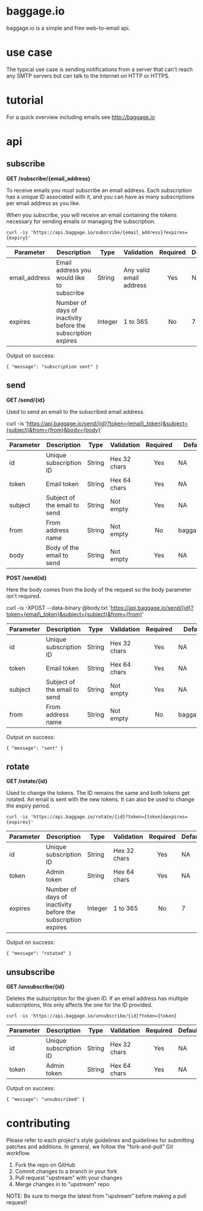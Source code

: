 # baggage.io

baggage.io is a simple and free web-to-email api.

# use case

The typical use case is sending notifications from a server that can't reach any SMTP servers but can talk to the Internet on HTTP or HTTPS.

# tutorial

For a quick overview including emails see http://baggage.io

# api

## subscribe

__GET /subscribe/{email\_address}__

To receive emails you must subscribe an email address. Each subscription has a unique ID associated with it, and you can have as many subscriptions per email address as you like. 

When you subscribe, you will receive an email containing the tokens necessary for sending emails or managing the subscription.

    curl -is 'https://api.baggage.io/subscribe/{email_address}?expires={expiry}'

| Parameter | Description | Type | Validation | Required | Default |
|-----------|-------------|------|------------|:--------:|---------|
| email\_address | Email address you would like to subscribe | String | Any valid email address | Yes | NA |
| expires | Number of days of inactivity before the subscription expires | Integer | 1 to 365 | No | 7 |

Output on success:

    { "message": "subscription sent" }

## send

__GET /send/{id}__

Used to send an email to the subscribed email address.

  curl -is 'https://api.baggage.io/send/{id}?token={email\_token}&subject={subject}&from={from}&body={body}'

| Parameter | Description | Type | Validation | Required | Default |
|-----------|-------------|------|------------|:--------:|---------|
| id | Unique subscription ID | String | Hex 32 chars | Yes | NA |
| token | Email token | String | Hex 64 chars | Yes | NA |
| subject | Subject of the email to send | String | Not empty | Yes | NA |
| from | From address name | String | Not empty | No | baggage.io |
| body | Body of the email to send | String | Not empty | Yes | NA |

__POST /send{id}__

Here the body comes from the body of the request so the body parameter isn't required.

  curl -is -XPOST --data-binary @body.txt 'https://api.baggage.io/send/{id}?token={email\_token}&subject={subject}&from={from}'

| Parameter | Description | Type | Validation | Required | Default |
|-----------|-------------|------|------------|:--------:|---------|
| id | Unique subscription ID | String | Hex 32 chars | Yes | NA |
| token | Email token | String | Hex 64 chars | Yes | NA |
| subject | Subject of the email to send | String | Not empty | Yes | NA |
| from | From address name | String | Not empty | No | baggage.io |

Output on success:

    { "message": "sent" }


## rotate

__GET /rotate/{id}__

Used to change the tokens. The ID remains the same and both tokens get rotated. An email is sent with the new tokens. It can also be used to change the expiry period.

    curl -is 'https://api.baggage.io/rotate/{id}?token={token}&expires={expires}'

| Parameter | Description | Type | Validation | Required | Default |
|-----------|-------------|------|------------|:--------:|---------|
| id | Unique subscription ID | String | Hex 32 chars | Yes | NA |
| token | Admin token | String | Hex 64 chars | Yes | NA |
| expires | Number of days of inactivity before the subscription expires | Integer | 1 to 365 | No | 7 |

Output on success:

    { "message": "rotated" }


## unsubscribe

__GET /unsubscribe/{id}__

Deletes the subscription for the given ID. If an email address has multiple subscriptions, this only affects the one for the ID provided.

    curl -is 'https://api.baggage.io/unsubscribe/{id}?token={token}

| Parameter | Description | Type | Validation | Required | Default |
|-----------|-------------|------|------------|:--------:|---------|
| id | Unique subscription ID | String | Hex 32 chars | Yes | NA |
| token | Admin token | String | Hex 64 chars | Yes | NA |

Output on success:

    { "message": "unsubscribed" }


# contributing

Please refer to each project's style guidelines and guidelines for submitting patches and additions. In general, we follow the "fork-and-pull" Git workflow.

 1. Fork the repo on GitHub
 2. Commit changes to a branch in your fork
 3. Pull request "upstream" with your changes
 4. Merge changes in to "upstream" repo

NOTE: Be sure to merge the latest from "upstream" before making a pull request!
